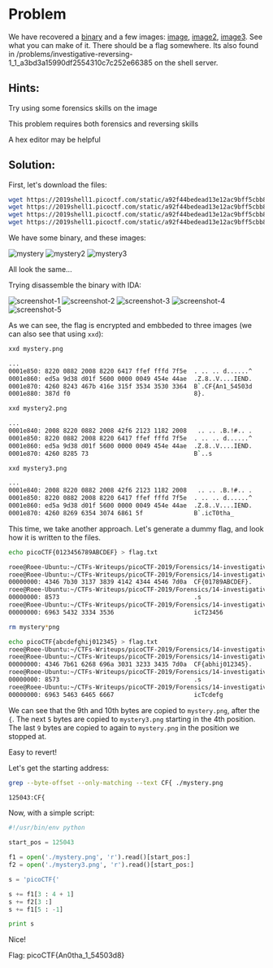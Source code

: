 # Problem
We have recovered a [binary](https://2019shell1.picoctf.com/static/a92f44bedead13e12ac9bff5cbb87608/mystery) and a few images: [image](https://2019shell1.picoctf.com/static/a92f44bedead13e12ac9bff5cbb87608/mystery.png), [image2](https://2019shell1.picoctf.com/static/a92f44bedead13e12ac9bff5cbb87608/mystery2.png), [image3](https://2019shell1.picoctf.com/static/a92f44bedead13e12ac9bff5cbb87608/mystery3.png). See what you can make of it. There should be a flag somewhere. Its also found in /problems/investigative-reversing-1_1_a3bd3a15990df2554310c7c252e66385 on the shell server.

## Hints:

Try using some forensics skills on the image

This problem requires both forensics and reversing skills

A hex editor may be helpful

## Solution:

First, let's download the files:
```bash
wget https://2019shell1.picoctf.com/static/a92f44bedead13e12ac9bff5cbb87608/mystery
wget https://2019shell1.picoctf.com/static/a92f44bedead13e12ac9bff5cbb87608/mystery.png
wget https://2019shell1.picoctf.com/static/a92f44bedead13e12ac9bff5cbb87608/mystery2.png
wget https://2019shell1.picoctf.com/static/a92f44bedead13e12ac9bff5cbb87608/mystery3.png
```

We have some binary, and these images:

![mystery](./mystery.png)
![mystery2](./mystery2.png)
![mystery3](./mystery3.png)

All look the same...

Trying disassemble the binary with IDA:

![screenshot-1](./screenshot-1.png)
![screenshot-2](./screenshot-2.png)
![screenshot-3](./screenshot-3.png)
![screenshot-4](./screenshot-4.png)
![screenshot-5](./screenshot-5.png)

As we can see, the flag is encrypted and embbeded to three images (we can also see that using ```xxd```):
```bash
xxd mystery.png

...
0001e850: 8220 0882 2008 8220 6417 ffef fffd 7f5e  . .. .. d......^
0001e860: ed5a 9d38 d01f 5600 0000 0049 454e 44ae  .Z.8..V....IEND.
0001e870: 4260 8243 467b 416e 315f 3534 3530 3364  B`.CF{An1_54503d
0001e880: 387d f0                                  8}.

xxd mystery2.png

...
0001e840: 2008 8220 0882 2008 42f6 2123 1182 2008   .. .. .B.!#.. .
0001e850: 8220 0882 2008 8220 6417 ffef fffd 7f5e  . .. .. d......^
0001e860: ed5a 9d38 d01f 5600 0000 0049 454e 44ae  .Z.8..V....IEND.
0001e870: 4260 8285 73                             B`..s

xxd mystery3.png

...
0001e840: 2008 8220 0882 2008 42f6 2123 1182 2008   .. .. .B.!#.. .
0001e850: 8220 0882 2008 8220 6417 ffef fffd 7f5e  . .. .. d......^
0001e860: ed5a 9d38 d01f 5600 0000 0049 454e 44ae  .Z.8..V....IEND.
0001e870: 4260 8269 6354 3074 6861 5f              B`.icT0tha_
```

This time, we take another approach.
Let's generate a dummy flag, and look how it is written to the files.

```bash 
echo picoCTF{0123456789ABCDEF} > flag.txt

roee@Roee-Ubuntu:~/CTFs-Writeups/picoCTF-2019/Forensics/14-investigative_reversing_1-350/tmp$ ./mystery 
roee@Roee-Ubuntu:~/CTFs-Writeups/picoCTF-2019/Forensics/14-investigative_reversing_1-350/tmp$ xxd mystery.png 
00000000: 4346 7b30 3137 3839 4142 4344 4546 7d0a  CF{01789ABCDEF}.
roee@Roee-Ubuntu:~/CTFs-Writeups/picoCTF-2019/Forensics/14-investigative_reversing_1-350/tmp$ xxd mystery2.png 
00000000: 8573                                     .s
roee@Roee-Ubuntu:~/CTFs-Writeups/picoCTF-2019/Forensics/14-investigative_reversing_1-350/tmp$ xxd mystery3.png 
00000000: 6963 5432 3334 3536                      icT23456

rm mystery*png

echo picoCTF{abcdefghij012345} > flag.txt
roee@Roee-Ubuntu:~/CTFs-Writeups/picoCTF-2019/Forensics/14-investigative_reversing_1-350/tmp$ ./mystery 
roee@Roee-Ubuntu:~/CTFs-Writeups/picoCTF-2019/Forensics/14-investigative_reversing_1-350/tmp$ xxd mystery.png 
00000000: 4346 7b61 6268 696a 3031 3233 3435 7d0a  CF{abhij012345}.
roee@Roee-Ubuntu:~/CTFs-Writeups/picoCTF-2019/Forensics/14-investigative_reversing_1-350/tmp$ xxd mystery2.png 
00000000: 8573                                     .s
roee@Roee-Ubuntu:~/CTFs-Writeups/picoCTF-2019/Forensics/14-investigative_reversing_1-350/tmp$ xxd mystery3.png 
00000000: 6963 5463 6465 6667                      icTcdefg
```

We can see that the 9th and 10th bytes are copied to ```mystery.png```, after the `{`.
The next `5` bytes are copied to ```mystery3.png``` starting in the 4th position.
The last `9` bytes are copied to again to ```mystery.png``` in the position we stopped at.

Easy to revert!

Let's get the starting address:
```bash
grep --byte-offset --only-matching --text CF{ ./mystery.png

125043:CF{
```

Now, with a simple script:
```python
#!/usr/bin/env python

start_pos = 125043

f1 = open('./mystery.png', 'r').read()[start_pos:]
f2 = open('./mystery3.png', 'r').read()[start_pos:]

s = 'picoCTF{'

s += f1[3 : 4 + 1]
s += f2[3 :]
s += f1[5 : -1]

print s
```

Nice!

Flag: picoCTF{An0tha_1_54503d8}
